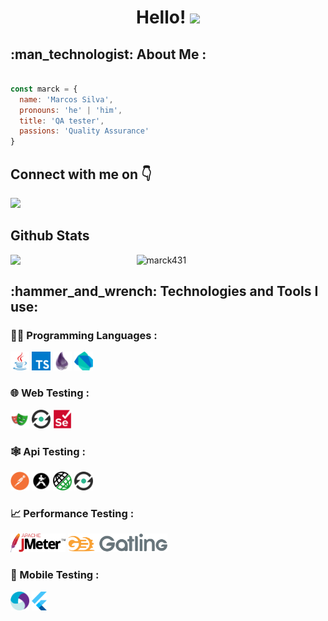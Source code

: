 <h1 align="center">
 Hello!
<img src="https://media.giphy.com/media/hvRJCLFzcasrR4ia7z/giphy.gif" width="35px"/>
</h1>



<h2>:man_technologist: About Me :</h2>

```js

const marck = {
  name: 'Marcos Silva',
  pronouns: 'he' | 'him',
  title: 'QA tester',
  passions: 'Quality Assurance'
}
```
<h2> Connect with me on 👇</h2>
<a href="www.linkedin.com/in/marcos-silva-98270a1b9" target="_blank">
<img src="https://img.shields.io/badge/LinkedIn--blue" />
</a>

<h2> Github Stats </h2> 
<img align="left" width="40%" src="https://github-readme-stats.vercel.app/api/top-langs/?username=marck431&layout=compact&theme=tokyonight" />
<img width="55%" src="https://github-readme-streak-stats.herokuapp.com/?user=marck431&theme=tokyonight" alt="marck431" />

<h2>:hammer_and_wrench: Technologies and Tools I use:</h2>
<h3>👨‍💻 Programming Languages : </h3>
<div>
<code><img title="java" height="30" src="images/code/java.svg"></code>
<code><img title="typescript" height="30" src="images/code/typescript.svg"></code>
<code><img title="elixir" height="30" src="images/code/elixir.svg"></code>   
<code><img title="dart" height="30" src="images/code/dart.svg"></code>
</div>

<h3>🌐 Web Testing : </h3>
<div>
<code><img title="playwright" height="30" src="images/web/playwright.svg"></code>
<code><img title="serenity" height="30" src="images/web/serenity.png"></code>
<code><img title="selenium" height="30" src="images/web/selenium.svg"></code>
</div>
  
<h3>🕸️ Api Testing :</h3> 
<div>
<code><img title="postman" height="30" src="images/api/postman.svg"></code>
<code><img title="karate" height="30" src="images/api/karatelabsl.svg"></code>
<code><img title="restAssured" height="30" src="images/api/restAssured.png"></code>
<code><img title="serenity" height="30" src="images/api/serenity.png"></code>
</div>

<h3>📈 Performance Testing :</h3>
<div>
<code><img title="jmeter" height="30" src="images/performance/jmeter.svg"></code>
<code><img title="gatling" height="30" src="images/performance/gatling.svg"></code>
</div>
  
<h3>📱 Mobile Testing :</h3>
<div>
<code><img title="Appium" height="30" src="images/mobile/appium.svg"></code>
<code><img title="flutter" height="30" src="images/mobile/flutter.svg"></code>
</div>
